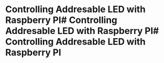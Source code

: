 # Controlling Addresable LED with Raspberry PI# Controlling Addresable LED with Raspberry PI# Controlling Addresable LED with Raspberry PI
